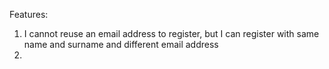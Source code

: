 Features:
1. I cannot reuse an email address to register, but I can register with same name and surname and different email address
2. 